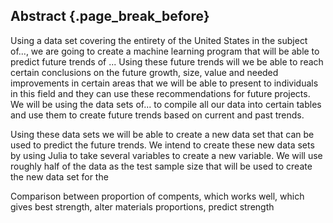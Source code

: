 ## Abstract {.page_break_before}
Using a data set covering the entirety of the United States in the subject of..., we are going to create a machine learning program that will be able to predict future trends of ... Using these future trends will we be able to reach certain conclusions on the future growth, size, value and needed improvements in certain areas that we will be able to present to individuals in this field and they can use these recommendations for future projects. We will be using the data sets of... to compile all our data into certain tables and use them to create future trends based on current and past trends. 

Using these data sets we will be able to create a new data set that can be used to predict the future trends. We intend to create these new data sets by using Julia to take several variables to create a new variable. We will use roughly half of the data as the test sample size that will be used to create the new data set for the 

Comparison between proportion of compents, which works well, which gives best strength, alter materials proportions, predict strength